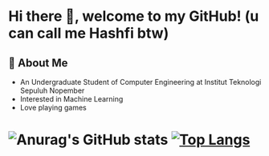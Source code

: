 # Hi there 👋, welcome to my GitHub! (u can call me Hashfi btw)
## 🚀 About Me
- An Undergraduate Student of Computer Engineering at Institut Teknologi Sepuluh Nopember
- Interested in Machine Learning
- Love playing games
# ![Anurag's GitHub stats](https://github-readme-stats.vercel.app/api?username=brostudio000&show_icons=true&theme=react&layout=compact) [![Top Langs](https://github-readme-stats.vercel.app/api/top-langs/?username=brostudio000&theme=react&layout=compact&card_width=280)](https://github.com/anuraghazra/github-readme-stats)
